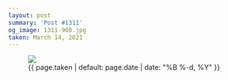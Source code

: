 ```yaml
---
layout: post
summary: 'Post #1311'
og_image: 1311-960.jpg
taken: March 14, 2021
---
```


<figure class="post">
<img sizes="(min-width: 700px) 50vw, calc(100vw - 2rem)" src="{{ site.assets_url }}/1311-480.jpg" srcset="{{ site.assets_url }}/1311-240.jpg 240w, {{ site.assets_url }}/1311-480.jpg 480w, {{ site.assets_url }}/1311-720.jpg 720w, {{ site.assets_url }}/1311-960.jpg 960w"/>
<figcaption>
<time>{{ page.taken | default: page.date | date: "%B %-d, %Y" }}</time>
</figcaption>
</figure>
